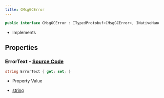 ```yaml
---
title: CMsgGCError
---
```


```csharp
public interface CMsgGCError : ITypedProtobuf<CMsgGCError>, INativeHandle
```

- Implements

## Properties

### **ErrorText** - [Source Code](https://github.com/swiftly-solution/swiftlys2/blob/main/managed/src/SwiftlyS2.Generated/Protobufs/Interfaces/CMsgGCError.cs#L13)

```csharp
string ErrorText { get; set; }
```

- Property Value

- [string](https://learn.microsoft.com/dotnet/api/system.string)

